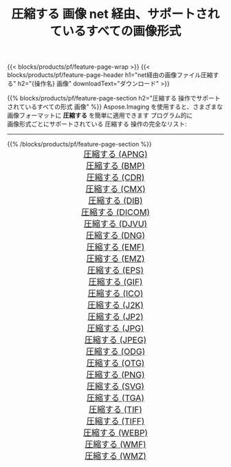 ﻿---
title: 圧縮する 画像 net 経由、サポートされているすべての画像形式 
weight: 3920
url: /ja/net/compress 
lang: ja
langdirlevel: 2
locales: zh-hans,ja,it,ru,de,es,fr,nl,id,lt,pl,pt,vi,tr,ko,zh-hant,ar,hi,th,sv,cs,uk,he
description: Aspose.Imaging を使用すると、net 経由で簡単に 圧縮する イメージを作成できます
---

{{< blocks/products/pf/feature-page-wrap >}}
{{< blocks/products/pf/feature-page-header h1="net経由の画像ファイル圧縮する" h2="{操作名} 画像" downloadText="ダウンロード" >}}


{{% blocks/products/pf/feature-page-section  h2="圧縮する 操作でサポートされているすべての形式 画像" %}}
Aspose.Imaging を使用すると、さまざまな画像フォーマットに **圧縮する** を簡単に適用できます プログラム的に
<br/>
画像形式ごとにサポートされている 圧縮する 操作の完全なリスト:
<hr/>
{{% /blocks/products/pf/feature-page-section %}}
<div class="container-fluid productfamilypage bg-gray">
    <div class="convertypes bg-gray agp-content section">
        <div class="container">
		<div class="row other-converters" style="gap: 10px;font-size: 19px;text-align:center;">
		    <div class='col-md-2 other-converter remove-lp remove-rp'><a href="/imaging/ja/net/compress/apng" style="padding:15px;">圧縮する (APNG)</a></div><div class='col-md-2 other-converter remove-lp remove-rp'><a href="/imaging/ja/net/compress/bmp" style="padding:15px;">圧縮する (BMP)</a></div><div class='col-md-2 other-converter remove-lp remove-rp'><a href="/imaging/ja/net/compress/cdr" style="padding:15px;">圧縮する (CDR)</a></div><div class='col-md-2 other-converter remove-lp remove-rp'><a href="/imaging/ja/net/compress/cmx" style="padding:15px;">圧縮する (CMX)</a></div><div class='col-md-2 other-converter remove-lp remove-rp'><a href="/imaging/ja/net/compress/dib" style="padding:15px;">圧縮する (DIB)</a></div><div class='col-md-2 other-converter remove-lp remove-rp'><a href="/imaging/ja/net/compress/dicom" style="padding:15px;">圧縮する (DICOM)</a></div><div class='col-md-2 other-converter remove-lp remove-rp'><a href="/imaging/ja/net/compress/djvu" style="padding:15px;">圧縮する (DJVU)</a></div><div class='col-md-2 other-converter remove-lp remove-rp'><a href="/imaging/ja/net/compress/dng" style="padding:15px;">圧縮する (DNG)</a></div><div class='col-md-2 other-converter remove-lp remove-rp'><a href="/imaging/ja/net/compress/emf" style="padding:15px;">圧縮する (EMF)</a></div><div class='col-md-2 other-converter remove-lp remove-rp'><a href="/imaging/ja/net/compress/emz" style="padding:15px;">圧縮する (EMZ)</a></div><div class='col-md-2 other-converter remove-lp remove-rp'><a href="/imaging/ja/net/compress/eps" style="padding:15px;">圧縮する (EPS)</a></div><div class='col-md-2 other-converter remove-lp remove-rp'><a href="/imaging/ja/net/compress/gif" style="padding:15px;">圧縮する (GIF)</a></div><div class='col-md-2 other-converter remove-lp remove-rp'><a href="/imaging/ja/net/compress/ico" style="padding:15px;">圧縮する (ICO)</a></div><div class='col-md-2 other-converter remove-lp remove-rp'><a href="/imaging/ja/net/compress/j2k" style="padding:15px;">圧縮する (J2K)</a></div><div class='col-md-2 other-converter remove-lp remove-rp'><a href="/imaging/ja/net/compress/jp2" style="padding:15px;">圧縮する (JP2)</a></div><div class='col-md-2 other-converter remove-lp remove-rp'><a href="/imaging/ja/net/compress/jpg" style="padding:15px;">圧縮する (JPG)</a></div><div class='col-md-2 other-converter remove-lp remove-rp'><a href="/imaging/ja/net/compress/jpeg" style="padding:15px;">圧縮する (JPEG)</a></div><div class='col-md-2 other-converter remove-lp remove-rp'><a href="/imaging/ja/net/compress/odg" style="padding:15px;">圧縮する (ODG)</a></div><div class='col-md-2 other-converter remove-lp remove-rp'><a href="/imaging/ja/net/compress/otg" style="padding:15px;">圧縮する (OTG)</a></div><div class='col-md-2 other-converter remove-lp remove-rp'><a href="/imaging/ja/net/compress/png" style="padding:15px;">圧縮する (PNG)</a></div><div class='col-md-2 other-converter remove-lp remove-rp'><a href="/imaging/ja/net/compress/svg" style="padding:15px;">圧縮する (SVG)</a></div><div class='col-md-2 other-converter remove-lp remove-rp'><a href="/imaging/ja/net/compress/tga" style="padding:15px;">圧縮する (TGA)</a></div><div class='col-md-2 other-converter remove-lp remove-rp'><a href="/imaging/ja/net/compress/tif" style="padding:15px;">圧縮する (TIF)</a></div><div class='col-md-2 other-converter remove-lp remove-rp'><a href="/imaging/ja/net/compress/tiff" style="padding:15px;">圧縮する (TIFF)</a></div><div class='col-md-2 other-converter remove-lp remove-rp'><a href="/imaging/ja/net/compress/webp" style="padding:15px;">圧縮する (WEBP)</a></div><div class='col-md-2 other-converter remove-lp remove-rp'><a href="/imaging/ja/net/compress/wmf" style="padding:15px;">圧縮する (WMF)</a></div><div class='col-md-2 other-converter remove-lp remove-rp'><a href="/imaging/ja/net/compress/wmz" style="padding:15px;">圧縮する (WMZ)</a></div>
                </div>
        </div>
    </div>
</div>
<br/>
